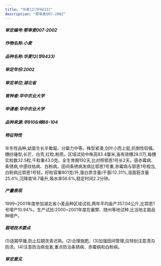 ```yaml
---
title: "华麦12(华9433)"
description: "鄂审麦007-2002"
---
```

##### 审定编号:鄂审麦007-2002

##### 作物名称:小麦

##### 品种名称:华麦12(华9433)

##### 审定年份:2002

##### 审定单位:湖北省

##### 育种者:华中农业大学

##### 申请者:华中农业大学

##### 品种来源:华9106∕绵88-104

##### 特征特性
半冬性品种,幼苗生长半匍匐。分蘖力中等。株型紧凑,剑叶小而上挺,抗倒性较强。穗纺锤型,长芒、白壳,红粒,粉质。区域试验中株高83.4厘米,亩有效穗28.0万,每穗实粒数32.5粒,千粒重43.0克。全生育期192天,比对照鄂恩1号长2天。感赤霉病、条锈病,中感纹枯病、白粉病。田间条锈病发病比鄂恩1号重,赤霉病与鄂恩1号相当,白粉病比鄂恩1号轻。籽粒容重801克/升,蛋白质含量(干基)12.31%,湿面筋含量25.4%,沉降值18.7毫升,吸水率56.6%,稳定时间2.2分钟。

##### 产量表现
1999~2001年度参加湖北省小麦品种区域试验,两年平均亩产357.04公斤,比鄂恩1号增产10.94%。生产试验:2000~2001年度在襄樊、随州等地试种,比当地主栽品种增产。

##### 栽培技术要点
(1)适期早播,防止后期贪青迟熟。(2)合理施肥。(3)加强田间管理,应特别注意清沟防渍。(4)注意防治病虫害,重点防治条锈病、赤霉病和白粉病。

##### 审定意见

